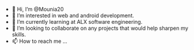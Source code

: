 - 👋 Hi, I’m @Mounia20
- 👀 I’m interested in web and android development.
- 🌱 I’m currently learning at ALX software engineering.
- 💞️ I’m looking to collaborate on any projects that would help sharpen my skills.  
- 📫 How to reach me ...

<!---
Mounia20/Mounia20 is a ✨ special ✨ repository because its `README.md` (this file) appears on your GitHub profile.
You can click the Preview link to take a look at your changes.
--->
